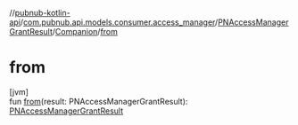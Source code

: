 //[pubnub-kotlin-api](../../../../index.md)/[com.pubnub.api.models.consumer.access_manager](../../index.md)/[PNAccessManagerGrantResult](../index.md)/[Companion](index.md)/[from](from.md)

# from

[jvm]\
fun [from](from.md)(result: PNAccessManagerGrantResult): [PNAccessManagerGrantResult](../index.md)

